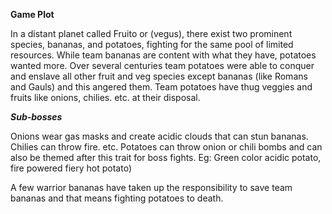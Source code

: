 **Game Plot**

In a distant planet called Fruito or (vegus), there exist two prominent species, bananas, and potatoes, fighting for the same pool of limited resources.
While team bananas are content with what they have, potatoes wanted more. Over several centuries team potatoes were able to conquer and enslave all other fruit and veg species except bananas (like Romans and Gauls) and this angered them.
Team potatoes have thug veggies and fruits like onions, chilies. etc. at their disposal.

***Sub-bosses***

Onions wear gas masks and create acidic clouds that can stun bananas.
Chilies can throw fire. etc.
Potatoes can throw onion or chili bombs and can also be themed after this trait for boss fights.
Eg: Green color acidic potato, fire powered fiery hot potato)

A few warrior bananas have taken up the responsibility to save team bananas and that means fighting potatoes to death.